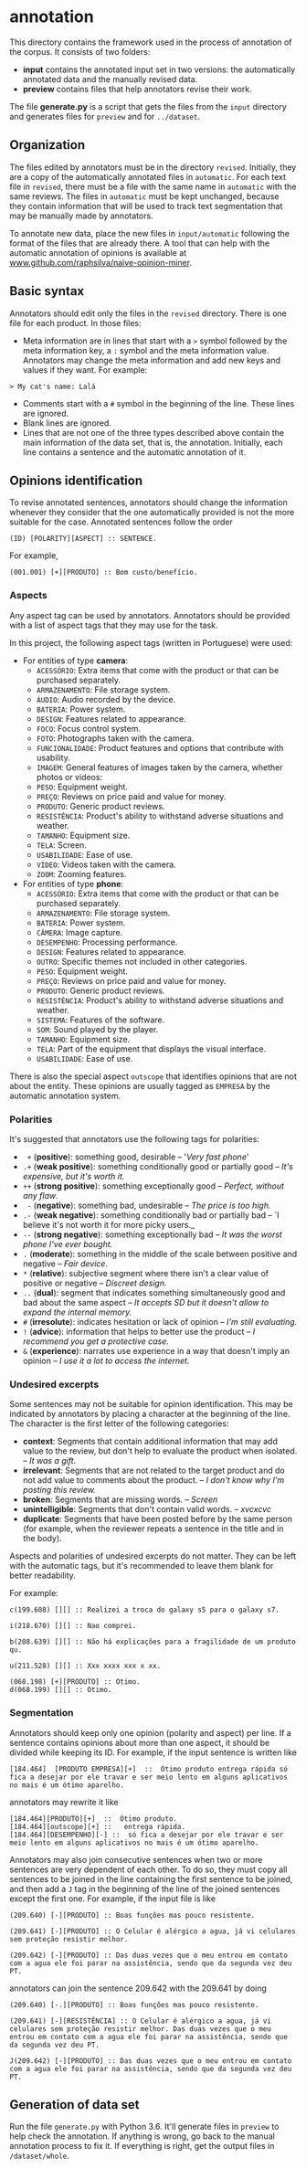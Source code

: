 # annotation

This directory contains the framework used in the process of annotation of the corpus. It consists of two folders: 
* **input** contains the annotated input set in two versions: the automatically annotated data and the manually revised data. 
* **preview** contains files that help annotators revise their work.

The file **generate.py** is a script that gets the files from the `input` directory and generates files for `preview` and for `../dataset`. 


## Organization

The files edited by annotators must be in the directory `revised`. Initially, they are a copy of the automatically annotated files in `automatic`. For each text file in `revised`, there must be a file with the same name in `automatic` with the same reviews. The files in `automatic` must be kept unchanged, because they contain information that will be used to track text segmentation that may be manually made by annotators. 

 To annotate new data, place the new files in `input/automatic` following the format of the files that are already there. A tool that can help with the automatic annotation of opinions is available at www.github.com/raphsilva/naive-opinion-miner.  


## Basic syntax

Annotators should edit only the files in the `revised` directory. There is one file for each product. In those files: 
* Meta information are in lines that start with a `>` symbol followed by the meta information key, a `:` symbol and the meta information value. Annotators may change the meta information and add new keys and values if they want. For example: 
```
> My cat's name: Lalá
```
* Comments start with a `#` symbol in the beginning of the line. These lines are ignored. 
* Blank lines are ignored.
* Lines that are not one of the three types described above contain the main information of the data set, that is, the annotation. Initially, each line contains a sentence and the automatic annotation of it. 

## Opinions identification

To revise annotated sentences, annotators should change the information whenever they consider that the one automatically provided is not the more suitable for the case. Annotated sentences follow the order
```
(ID) [POLARITY][ASPECT] :: SENTENCE.
```
For example, 
```
(001.001) [+][PRODUTO] :: Bom custo/benefício.
```

### Aspects

Any aspect tag can be used by annotators. Annotators should be provided with a list of aspect tags that they may use for the task. 

In this project, the following aspect tags (written in Portuguese) were used: 

* For entities of type **camera**: 
   * `ACESSÓRIO`: Extra items that come with the product or that can be purchased separately.
   * `ARMAZENAMENTO`: File storage system.
   * `ÁUDIO`: Audio recorded by the device.
   * `BATERIA`: Power system.
   * `DESIGN`: Features related to appearance.
   * `FOCO`: Focus control system.
   * `FOTO`: Photographs taken with the camera.
   * `FUNCIONALIDADE`: Product features and options that contribute with usability.
   * `IMAGEM`: General features of images taken by the camera, whether photos or videos: 
   * `PESO`: Equipment weight.
   * `PREÇO`: Reviews on price paid and value for money.
   * `PRODUTO`: Generic product reviews.
   * `RESISTÊNCIA`: Product's ability to withstand adverse situations and weather.
   * `TAMANHO`: Equipment size.
   * `TELA`: Screen.
   * `USABILIDADE`: Ease of use.
   * `VÍDEO`: Videos taken with the camera.
   * `ZOOM`: Zooming features.
* For entities of type **phone**:
    * `ACESSÓRIO`: Extra items that come with the product or that can be purchased separately.
    * `ARMAZENAMENTO`: File storage system.
    * `BATERIA`: Power system.
    * `CÂMERA`: Image capture.
    * `DESEMPENHO`: Processing performance.
    * `DESIGN`: Features related to appearance.
    * `OUTRO`: Specific themes not included in other categories.
    * `PESO`: Equipment weight.
    * `PREÇO`: Reviews on price paid and value for money.
    * `PRODUTO`: Generic product reviews.
    * `RESISTÊNCIA`: Product's ability to withstand adverse situations and weather.
    * `SISTEMA`: Features of the software.
    * `SOM`: Sound played by the player.
    * `TAMANHO`: Equipment size.
    * `TELA`: Part of the equipment that displays the visual interface.
    * `USABILIDADE`: Ease of use.

There is also the special aspect `outscope` that identifies opinions that are not about the entity. These opinions are usually tagged as `EMPRESA` by the automatic annotation system.

### Polarities 

It's suggested that annotators use the following tags for polarities:
* ` +` (**positive**): something good, desirable – '_Very fast phone_'
* `.+` (**weak positive**): something conditionally good or partially good – _It's expensive, but it's worth it._
* `++` (**strong positive**): something exceptionally good – _Perfect, without any flaw_. 
* ` -` (**negative**): something bad, undesirable – _The price is too high._
* `.-` (**weak negative**): something conditionally bad or partially bad – `I believe it's not worth it for more picky users._ 
* `--` (**strong negative**): something exceptionally bad – _It was the worst phone I've ever bought._
* `.` (**moderate**): something in the middle of the scale between positive and negative – _Fair device._ 
* `*` (**relative**): subjective segment where there isn't a clear value of positive or negative – _Discreet design._
* `..` (**dual**): segment that indicates something simultaneously good and bad about the same aspect – _It accepts SD but it doesn't allow to expand the internal memory._
* `#` (**irresolute**): indicates hesitation or lack of opinion – _I'm still evaluating._
* `!` (**advice**): information that helps to better use the product – _I recommend you get a protective case._
* `&` (**experience**): narrates use experience in a way that doesn't imply an opinion – _I use it a lot to access the internet._

### Undesired excerpts

Some sentences may not be suitable for opinion identification. This may be indicated by annotators by placing a character at the beginning of the line. The character is the first letter of the following categories: 

* **context**:  Segments that contain additional information that may add value to the review, but don't help to evaluate the product when isolated. – _It was a gift._
* **irrelevant**:  Segments that are not related to the target product and do not add value to comments about the product. – _I don't know why I'm posting this review._
* **broken**:  Segments that are missing words. – _Screen_
* **unintelligible**:  Segments that don't contain valid words. – _xvcxcvc_
* **duplicate**:  Segments that have been posted before by the same person (for example, when the reviewer repeats a sentence in the title and in the body).


Aspects and polarities of undesired excerpts do not matter. They can be left with the automatic tags, but it's recommended to leave them blank for better readability.

For example:

``` 
c(199.608) [][] :: Realizei a troca do galaxy s5 para o galaxy s7.

i(218.670) [][] :: Nao comprei.

b(208.639) [][] :: Não há explicações para a fragilidade de um produto qu.

u(211.528) [][] :: Xxx xxxx xxx x xx.

(068.198) [+][PRODUTO] :: Otimo.
d(068.199) [][] :: Otimo.
```

### Segmentation

Annotators should keep only one opinion (polarity and aspect) per line. If a sentence contains opinions about more than one aspect, it should be divided while keeping its ID. For example, if the input sentence is written like 

```
[184.464]  [PRODUTO EMPRESA][+]  ::  Ótimo produto entrega rápida só fica a desejar por ele travar e ser meio lento em alguns aplicativos no mais é um ótimo aparelho.
```
annotators may rewrite it like
```
[184.464][PRODUTO][+]  ::  Ótimo produto.
[184.464][outscope][+] ::   entrega rápida.
[184.464][DESEMPENHO][-] ::  só fica a desejar por ele travar e ser meio lento em alguns aplicativos no mais é um ótimo aparelho.
```

Annotators may also join consecutive sentences when two or more sentences are very dependent of each other. To do so, they must copy all sentences to be joined in the line containing the first sentence to be joined, and then add a `J` tag in the beginning of the line of the joined sentences except the first one. For example, if the input file is like 

``` 
(209.640) [-][PRODUTO] :: Boas funções mas pouco resistente.

(209.641) [-][PRODUTO] :: O Celular é alérgico a agua, já vi celulares sem proteção resistir melhor.

(209.642) [-][PRODUTO] :: Das duas vezes que o meu entrou em contato com a agua ele foi parar na assistência, sendo que da segunda vez deu PT.
```
annotators can join the sentence 209.642 with the 209.641 by doing
```
(209.640) [-.][PRODUTO] :: Boas funções mas pouco resistente.

(209.641) [-][RESISTÊNCIA] :: O Celular é alérgico a agua, já vi celulares sem proteção resistir melhor. Das duas vezes que o meu entrou em contato com a agua ele foi parar na assistência, sendo que da segunda vez deu PT.

J(209.642) [-][PRODUTO] :: Das duas vezes que o meu entrou em contato com a agua ele foi parar na assistência, sendo que da segunda vez deu PT. 
```




## Generation of data set


Run the file `generate.py` with Python 3.6. It'll generate files in `preview` to help check the annotation. If anything is wrong, go back to the manual annotation process to fix it. If everything is right, get the output files in `/dataset/whole`.

